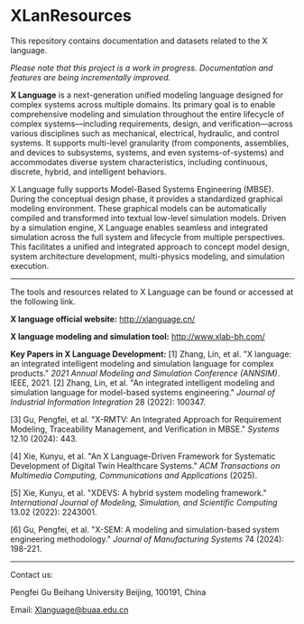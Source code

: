 # XLanResources

This repository contains documentation and datasets related to the X language.

*Please note that this project is a work in progress. Documentation and features are being incrementally improved.*



**X Language** is a next-generation unified modeling language designed for complex systems across multiple domains. Its primary goal is to enable comprehensive modeling and simulation throughout the entire lifecycle of complex systems—including requirements, design, and verification—across various disciplines such as mechanical, electrical, hydraulic, and control systems. It supports multi-level granularity (from components, assemblies, and devices to subsystems, systems, and even systems-of-systems) and accommodates diverse system characteristics, including continuous, discrete, hybrid, and intelligent behaviors.

X Language fully supports Model-Based Systems Engineering (MBSE). During the conceptual design phase, it provides a standardized graphical modeling environment. These graphical models can be automatically compiled and transformed into textual low-level simulation models. Driven by a simulation engine, X Language enables seamless and integrated simulation across the full system and lifecycle from multiple perspectives. This facilitates a unified and integrated approach to concept model design, system architecture development, multi-physics modeling, and simulation execution.



------



The tools and resources related to X Language can be found or accessed at the following link.

**X language official website:** http://xlanguage.cn/



**X language modeling and simulation tool:** http://www.xlab-bh.com/



**Key Papers in X Language Development:**
[1] Zhang, Lin, et al. "X language: an integrated intelligent modeling and simulation language for complex products." *2021 Annual Modeling and Simulation Conference (ANNSIM)*. IEEE, 2021.
[2] Zhang, Lin, et al. "An integrated intelligent modeling and simulation language for model-based systems engineering." *Journal of Industrial Information Integration* 28 (2022): 100347.

[3] Gu, Pengfei, et al. "X-RMTV: An Integrated Approach for Requirement Modeling, Traceability Management, and Verification in MBSE." *Systems* 12.10 (2024): 443.

[4] Xie, Kunyu, et al. "An X Language-Driven Framework for Systematic Development of Digital Twin Healthcare Systems." *ACM Transactions on Multimedia Computing, Communications and Applications* (2025).

[5] Xie, Kunyu, et al. "XDEVS: A hybrid system modeling framework." *International Journal of Modeling, Simulation, and Scientific Computing* 13.02 (2022): 2243001.

[6] Gu, Pengfei, et al. "X-SEM: A modeling and simulation-based system engineering methodology." *Journal of Manufacturing Systems* 74 (2024): 198-221.





------

Contact us:

Pengfei Gu
Beihang University
Beijing, 100191, China

Email: [Xlanguage@buaa.edu.cn](mailto:by2003151@buaa.edu.cn)



